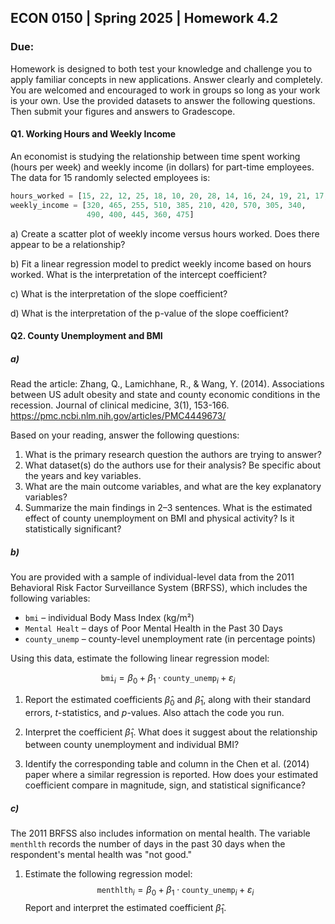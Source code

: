 ## ECON 0150 | Spring 2025 | Homework 4.2

### Due: 

Homework is designed to both test your knowledge and challenge you to apply familiar concepts in new applications. Answer clearly and completely. You are welcomed and encouraged to work in groups so long as your work is your own. Use the provided datasets to answer the following questions. Then submit your figures and answers to Gradescope.

#### Q1. Working Hours and Weekly Income

An economist is studying the relationship between time spent working (hours per week) and weekly income (in dollars) for part-time employees. The data for 15 randomly selected employees is:

```python
hours_worked = [15, 22, 12, 25, 18, 10, 20, 28, 14, 16, 24, 19, 21, 17, 23]
weekly_income = [320, 465, 255, 510, 385, 210, 420, 570, 305, 340, 
                 490, 400, 445, 360, 475]
```

a) Create a scatter plot of weekly income versus hours worked. Does there appear to be a relationship?




b) Fit a linear regression model to predict weekly income based on hours worked. What is the interpretation of the intercept coefficient?




c) What is the interpretation of the slope coefficient?




d) What is the interpretation of the p-value of the slope coefficient?




#### Q2. County Unemployment and BMI
##### a)

Read the article: Zhang, Q., Lamichhane, R., & Wang, Y. (2014). Associations between US adult obesity and state and county economic conditions in the recession. Journal of clinical medicine, 3(1), 153-166.
https://pmc.ncbi.nlm.nih.gov/articles/PMC4449673/

Based on your reading, answer the following questions:

1. What is the primary research question the authors are trying to answer?
2. What dataset(s) do the authors use for their analysis? Be specific about the years and key variables.
3. What are the main outcome variables, and what are the key explanatory variables?
4. Summarize the main findings in 2–3 sentences. What is the estimated effect of county unemployment on BMI and physical activity? Is it statistically significant?

##### b)

You are provided with a sample of individual-level data from the 2011 Behavioral Risk Factor Surveillance System (BRFSS), which includes the following variables:

- `bmi` – individual Body Mass Index (kg/m²)
- `Mental Healt` – days of Poor Mental Health in the Past 30 Days
- `county_unemp` – county-level unemployment rate (in percentage points)

Using this data, estimate the following linear regression model:

$$
\texttt{bmi}_i = \beta_0 + \beta_1 \cdot \texttt{county\_unemp}_i + \varepsilon_i
$$

1. Report the estimated coefficients $\hat\beta_0$ and $\hat\beta_1$, along with their standard errors, $t$-statistics, and $p$-values. Also attach the code you run. 
    
2. Interpret the coefficient $\hat\beta_1$. What does it suggest about the relationship between county unemployment and individual BMI?

3. Identify the corresponding table and column in the Chen et al. (2014) paper where a similar regression is reported. How does your estimated coefficient compare in magnitude, sign, and statistical significance?

##### c)

The 2011 BRFSS also includes information on mental health. The variable `menthlth` records the number of days in the past 30 days when the respondent's mental health was "not good."

1. Estimate the following regression model:
   $$
   \texttt{menthlth}_i = \beta_0 + \beta_1 \cdot \texttt{county\_unemp}_i + \varepsilon_i
   $$
   Report and interpret the estimated coefficient $\hat\beta_1$.